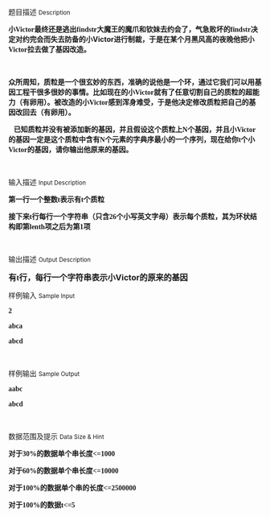 <div class="panel panel-default">
<div class="area-title">
<span>
题目描述
<small>Description</small>
</span></div>
<div class="panel-body">

<p><span style=""><strong>小</strong></span><span style="font-family: Consolas;"><strong>Victor</strong></span><span style=""><strong>最终还是逃出</strong></span><span style="font-family: Consolas;"><strong>findstr</strong></span><span style=""><strong>大魔王的魔爪和钦妹去约会了，气急败坏的</strong></span><span style="font-family: Consolas;"><strong>findstr</strong></span><span style=""><strong>决定对约完会而失去防备的小</strong></span><span style=""><strong>Victor</strong></span><span style=""><strong>进行制裁，于是在某个月黑风高的夜晚他把小</strong></span><span style="font-family: Consolas;"><strong>Victor</strong></span><span style=""><strong>拉去做了基因改造。</strong></span></p><p><span style=""><strong><br></strong></span></p><p><strong><span style="">众所周知，质粒是一个很玄妙的东西，准确的说他是一个环，通过它我们可以用基因工程干很多很妙的事情。比如现在的小</span></strong><strong><span style="font-family: Consolas;">Victor</span></strong><strong><span style="">就有了任意切割自己的质粒的超能力（有卵用）。被改造的小</span></strong><strong><span style="font-family: Consolas;">Victor</span></strong><strong><span style="">感到浑身难受，于是他决定修改质粒把自己的基因改回去（有卵用）。</span></strong></p><p><strong><span style="font-family: Consolas;">   </span><span style="">已知质粒并没有被添加新的基因，并且假设这个质粒上</span><span style="font-family: Consolas;">N</span><span style="">个基因，并且小</span><span style="font-family: Consolas;">Victor</span><span style="">的基因一定是这个质粒中含有</span><span style="font-family: Consolas;">N</span><span style="">个元素的字典序最小的一个序列，现在给你</span><span style="font-family: Consolas;">t</span><span style="">个小</span><span style="font-family: Consolas;">Victor</span><span style="">的基因，请你输出他原来的基因。</span></strong></p><p><span style=""></span><br></p>

</div>
</div>

<div class="panel panel-default">
<div class="area-title">
<span>
输入描述
<small>Input Description</small>
</span></div>
<div class="panel-body">
<p><strong><span style="">第一行一个整数</span></strong><strong><span style="font-family: Consolas;">t</span></strong><strong><span style="">表示有</span></strong><strong><span style="font-family: Consolas;">t</span></strong><strong><span style="">个质粒</span></strong></p><p><strong><span style="">接下来</span></strong><strong><span style="font-family: Consolas;">t</span></strong><strong><span style="">行每行一个字符串（只含</span></strong><strong><span style="font-family: Consolas;">26</span></strong><strong><span style="">个小写英文字母）表示每个质粒，其为环状结构即第</span></strong><strong><span style="font-family: Consolas;">lenth</span></strong><strong><span style="">项之后为第</span></strong><strong><span style="font-family: Consolas;">1</span></strong><strong><span style="">项</span></strong></p><p><br></p>

</div>
</div>
<div  class="panel panel-default">
<div class="area-title">
<span>
输出描述
<small>Output Description</small>
</span></div>
<div class="panel-body">

<p><span style="font-size:16px;font-family:宋体"><strong>有</strong></span><span style="font-size:16px;font-family:Consolas"><strong>t</strong></span><span style="font-size:16px;font-family:宋体"><strong>行，每行一个字符串表示小</strong></span><span style="font-size:16px;font-family:&amp;#10"><strong>Victor</strong></span><span style="font-size:16px;font-family:宋体"><strong>的原来的基因</strong></span></p>

</div>
</div>


<div class="panel panel-default">
<div class="area-title">
<span>
样例输入
<small>Sample Input</small>
</span></div>
<div class="panel-body">
<p><strong><span style="font-family: Consolas;">2</span></strong></p><p><strong><span style="font-family: Consolas;">abca</span></strong></p><p><strong><span style="font-family: Consolas;">abcd</span></strong></p><p><br></p>

</div>
</div>

<div class="panel panel-default">
<div class="area-title">
<span>
样例输出
<small>Sample Output</small>
</span></div>
<div class="panel-body">
<p><strong><span style="font-family: Consolas;">aabc</span></strong></p><p><strong><span style="font-family: Consolas;">abcd</span></strong></p><p><br></p>

</div>
</div>

<div class="panel panel-default">
<div class="area-title">
<span>
数据范围及提示
<small>Data Size & Hint</small>
</span></div>
<div class="panel-body">
<p><strong><span style="">对于</span></strong><strong><span style="font-family: Consolas;">30%</span></strong><strong><span style="">的数据单个串长度</span></strong><strong><span style="font-family: Consolas;">&lt;=1000</span></strong></p><p><strong><span style="">对于</span></strong><strong><span style="font-family: Consolas;">60%</span></strong><strong><span style="">的数据单个串长度</span></strong><strong><span style="font-family: Consolas;">&lt;=10000</span></strong></p><p><strong><span style="">对于</span></strong><strong><span style="font-family: Consolas;">100%</span></strong><strong><span style="">的数据单个串的长度</span></strong><strong><span style="font-family: Consolas;">&lt;=2500000</span></strong></p><p><strong><span style="">对于</span></strong><strong><span style="font-family: Consolas;">100%</span></strong><strong><span style="">的数据</span></strong><strong><span style="font-family: Consolas;">t&lt;=5</span></strong></p><p><br></p>
</div>
</div>